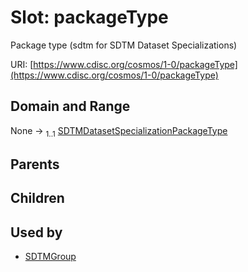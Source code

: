 
# Slot: packageType


Package type (sdtm for SDTM Dataset Specializations)

URI: [https://www.cdisc.org/cosmos/1-0/packageType](https://www.cdisc.org/cosmos/1-0/packageType)


## Domain and Range

None &#8594;  <sub>1..1</sub> [SDTMDatasetSpecializationPackageType](SDTMDatasetSpecializationPackageType.md)

## Parents


## Children


## Used by

 * [SDTMGroup](SDTMGroup.md)
